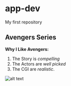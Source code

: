 # app-dev
My first repository

## Avengers Series

**Why I Like Avengers:**
1. The Story is *compelling*
2. The Actors are *well picked*
3. The CGI are *realistic*.

![alt text](avengers.jpeg)
